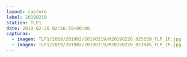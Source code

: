 ```yaml
---
layout: capture
label: 20190219
station: TLP1
date: 2019-02-20 02:56:59+00:00
capturas:
  - imagem: TLP1/2019/201902/20190219/M20190220_025659_TLP_1P.jpg
  - imagem: TLP1/2019/201902/20190219/M20190220_073945_TLP_1P.jpg
---
```

